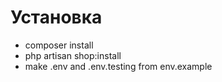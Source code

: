 # Установка
- composer install
- php artisan shop:install
- make .env and .env.testing from env.example

